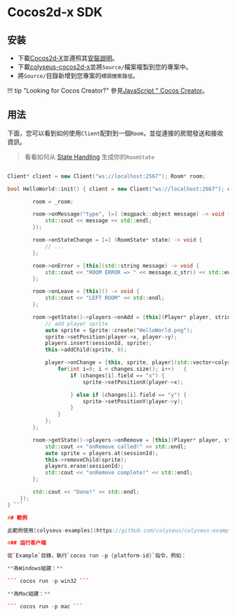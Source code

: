 # Cocos2d-x SDK

## 安装

- 下載[Cocos2d-X](http://www.cocos2d-x.org/download)並遵照其[安裝說明](https://github.com/cocos2d/cocos2d-x#download-stable-versions)。
- 下載[colyseus-cocos2d-x](https://github.com/colyseus/colyseus-cocos2d-x/archive/master.zip)並將`Source/`檔案複製到您的專案中。
- 將`Source/`目錄新增到您專案的`標頭搜索路徑`。

!!! tip "Looking for Cocos Creator?" 參見[JavaScript " Cocos Creator](/getting-started/javascript-client/#cocos-creator-30)。

## 用法

下面，您可以看到如何使用`Client`配對到一個`Room`，並從連接的房間發送和接收資訊。

> 看看如何从 [State Handling](/state/schema/#client-side-schema-generation) 生成你的`RoomState`

```cpp #include "Colyseus/Client.h";

Client* client = new Client("ws://localhost:2567"); Room* room;

bool HelloWorld::init() { client = new Client("ws://localhost:2667"); client->joinOrCreate<RoomState>("state\_handler", {}, \[=\](MatchMakeError *err, Room<RoomState>* \_room) { if (err != "") { std::cout << "JOIN ERROR! " << err << std::endl; return; }

        room = _room;

        room->onMessage("type", [=] (msgpack::object message) -> void {
            std::cout << message << std::endl;
        });

        room->onStateChange = [=] (RoomState* state) -> void {
            // ...
        };

        room->onError = [this](std::string message) -> void {
            std::cout << "ROOM ERROR => " << message.c_str() << std::endl;
        };

        room->onLeave = [this]() -> void {
            std::cout << "LEFT ROOM" << std::endl;
        };

        room->getState()->players->onAdd = [this](Player* player, string sessionId) -> void {
            // add player sprite
            auto sprite = Sprite::create("HelloWorld.png");
            sprite->setPosition(player->x, player->y);
            players.insert(sessionId, sprite);
            this->addChild(sprite, 0);

            player->onChange = [this, sprite, player](std::vector<colyseus::schema::DataChange> changes) -> void {
                for(int i=0; i < changes.size(); i++)   {
                    if (changes[i].field == "x") {
                        sprite->setPositionX(player->x);

                    } else if (changes[i].field == "y") {
                        sprite->setPositionY(player->y);
                    }
                }
            };
        };

        room->getState()->players->onRemove = [this](Player* player, string sessionId) -> void {
            std::cout << "onRemove called!" << std::endl;
            auto sprite = players.at(sessionId);
            this->removeChild(sprite);
            players.erase(sessionId);
            std::cout << "onRemove complete!" << std::endl;
        };

        std::cout << "Done!" << std::endl;
    });
} ```

## 範例

此範例使用[colyseus-examples](https://github.com/colyseus/colyseus-examples)作為伺服器（`02-state-handler.ts`範例）。請遵循[colyseus-examples](https://github.com/colyseus/colyseus-examples)在README中的安裝說明。

### 运行客户端

從`Example`目錄，執行`cocos run -p {platform-id}`指令，例如：

**為Windows組建：**

``` cocos run -p win32 ```

**為Mac組建：**

``` cocos run -p mac ```